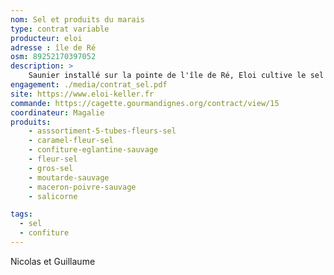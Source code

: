 ```yaml
---
nom: Sel et produits du marais
type: contrat variable
producteur: eloi
adresse : île de Ré
osm: 89252170397052
description: >
    Saunier installé sur la pointe de l'île de Ré, Eloi cultive le sel dans le marais familial.
engagement: ./media/contrat_sel.pdf
site: https://www.eloi-keller.fr
commande: https://cagette.gourmandignes.org/contract/view/15
coordinateur: Magalie
produits:
    - asssortiment-5-tubes-fleurs-sel
    - caramel-fleur-sel
    - confiture-eglantine-sauvage
    - fleur-sel
    - gros-sel
    - moutarde-sauvage
    - maceron-poivre-sauvage
    - salicorne

tags:
  - sel
  - confiture
---
```


Nicolas et Guillaume
